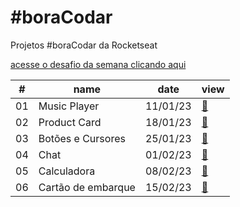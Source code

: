 # #boraCodar

Projetos #boraCodar da Rocketseat

[acesse o desafio da semana clicando aqui](https://boracodar.dev)

<table>
    <thead>
        <tr>
            <th>#</th>
            <th>name</th>
            <th>date</th>
            <th>view</th>
        </tr>
    </thead>
    <tbody>
        <tr>
            <td>01</td>
            <td>Music Player</td>
            <td>11/01/23</td>
            <td><a href="01">🔗</a></td>
        </tr>
        <tr>
            <td>02</td>
            <td>Product Card</td>
            <td>18/01/23</td>
            <td><a href="02">🔗</a></td>
        </tr>
        <tr>
            <td>03</td>
            <td>Botões e Cursores</td>
            <td>25/01/23</td>
            <td><a href="03">🔗</a></td>
        </tr>
        <tr>
            <td>04</td>
            <td>Chat</td>
            <td>01/02/23</td>
            <td><a href="04">🔗</a></td>
        </tr>
        <tr>
            <td>05</td>
            <td>Calculadora</td>
            <td>08/02/23</td>
            <td><a href="05">🔗</a></td>
        </tr>
         <tr>
            <td>06</td>
            <td>Cartão de embarque</td>
            <td>15/02/23</td>
            <td><a href="06">🔗</a></td>
        </tr>
    </tbody>
</table>
